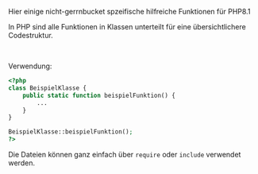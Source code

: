 Hier einige nicht-gerrnbucket spzeifische hilfreiche Funktionen für PHP8.1

In PHP sind alle Funktionen in Klassen unterteilt für eine übersichtlichere Codestruktur.

<br>

Verwendung:    

```php 
<?php
class BeispielKlasse {
    public static function beispielFunktion() {
        ...
    }
}

BeispielKlasse::beispielFunktion();
?>
```

Die Dateien können ganz einfach über ```require``` oder ```include``` verwendet werden.